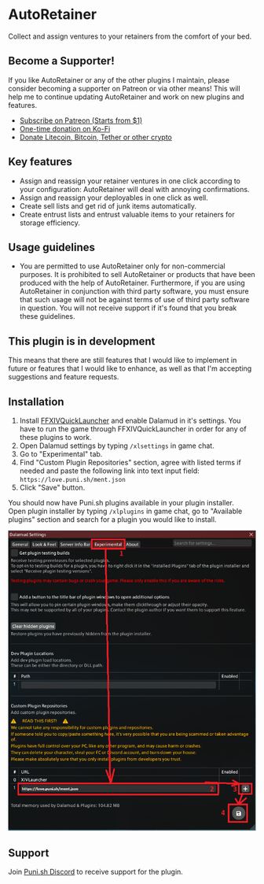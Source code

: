 ﻿# AutoRetainer
Collect and assign ventures to your retainers from the comfort of your bed.
## Become a Supporter!
If you like AutoRetainer or any of the other plugins I maintain, please consider becoming a supporter on Patreon or via other means! This will help me to continue updating AutoRetainer and work on new plugins and features.
- [Subscribe on Patreon (Starts from $1)](https://subscribe.nightmarexiv.com/)
- [One-time donation on Ko-Fi](https://ko-fi.com/nightmarexiv)
- [Donate Litecoin, Bitcoin, Tether or other crypto](https://crypto.nightmarexiv.com/)
## Key features
- Assign and reassign your retainer ventures in one click according to your configuration: AutoRetainer will deal with annoying confirmations.
- Assign and reassign your deployables in one click as well.
- Create sell lists and get rid of junk items automatically.
- Create entrust lists and entrust valuable items to your retainers for storage efficiency.

## Usage guidelines
- You are permitted to use AutoRetainer only for non-commercial purposes. It is prohibited to sell AutoRetainer or products that have been produced with the help of AutoRetainer. Furthermore, if you are using AutoRetainer in conjunction with third party software, you must ensure that such usage will not be against terms of use of third party software in question. You will not receive support if it's found that you break these guidelines.
## This plugin is in development
This means that there are still features that I would like to implement in future or features that I would like to enhance, as well as that I'm accepting suggestions and feature requests.
## Installation
1. Install [FFXIVQuickLauncher](https://github.com/goatcorp/FFXIVQuickLauncher?tab=readme-ov-file#xivlauncher-----) and enable Dalamud in it's settings. You have to run the game through FFXIVQuickLauncher in order for any of these plugins to work.
2. Open Dalamud settings by typing `/xlsettings` in game chat.
3. Go to "Experimental" tab.
4. Find "Custom Plugin Repositories" section, agree with listed terms if needed and paste the following link into text input field: `https://love.puni.sh/ment.json`
5. Click "Save" button.

You should now have Puni.sh plugins available in your plugin installer. <br>
Open plugin installer by typing `/xlplugins` in game chat, go to "Available plugins" section and search for a plugin you would like to install.

![image](https://github.com/NightmareXIV/MyDalamudPlugins/blob/main/meta/install/installerPunish.png?raw=true)

## Support
Join [Puni.sh Discord](https://discord.gg/Zzrcc8kmvy) to receive support for the plugin.
